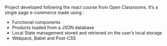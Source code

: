 Project developed following the react course from Open Classrooms.
It’s a single page e-commerce made using :

- Functional components
- Products loaded from a JSON database
- Local State management stored and retrieved on the user’s local storage
- Webpack, Babel and Post-CSS
